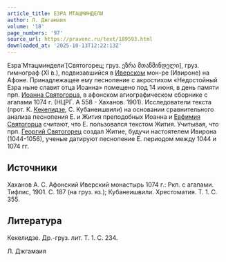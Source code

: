 ```yaml
---
article_title: ЕЗРА МТАЦМИНДЕЛИ
author: Л. Джгамаия
volume: '18'
page_numbers: '97'
source_url: https://pravenc.ru/text/189593.html
downloaded_at: '2025-10-13T12:22:13Z'
---
```


Езра́ Мтацминдели́ [Святогорец; груз. ეზრა მთაწმინდელი], груз. гимнограф (XI в.), подвизавшийся в [Иверском](https://pravenc.ru/text/Иверском.html) мон-ре (Ивироне) на Афоне. Принадлежащее ему песнопение с акростихом «Недостойный Езра ныне славит отца Иоанна» помещено под 14 июня, в день памяти прп. [Иоанна Святогорца](<https://pravenc.ru/text/ИОАНН МТАЦМИДЕЛИ.html>), в афонском агиографическом сборнике с агапами 1074 г. (НЦРГ. А 558 - Хаханов. 1901). Исследователи текста (прот. К. [Кекелидзе](https://pravenc.ru/text/КЕКЕЛИДЗЕ.html), С. Кубанеишвили) на основании сравнительного анализа песнопения Е. и Жития преподобных Иоанна и [Евфимия Святогорца](<https://pravenc.ru/text/ЕВФИМИЙ СВЯТОГОРЕЦ.html>) считают, что Е. пользовался текстом Жития. Учитывая, что прп. [Георгий Святогорец](<https://pravenc.ru/text/Георгий Святогорец.html>) создал Житие, будучи настоятелем Ивирона (1044-1056), ученые датируют песнопение Е. периодом между 1044 и 1074 гг.

## Источники

Хаханов А. С. Афонский Иверский монастырь 1074 г.: Ркп. с агапами. Тифлис, 1901. С. 187 (на груз. яз.); Кубанеишвили. Хрестоматия. Т. 1. С. 355.

## Литература

Кекелидзе. Др.-груз. лит. Т. 1. С. 234.

Л. Джгамаия
